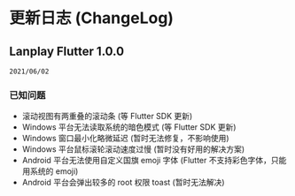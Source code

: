 ﻿# 更新日志 (ChangeLog)

## Lanplay Flutter 1.0.0

`2021/06/02`

<!-- ### **新特性** -->

<!-- ### **BUG 修复** -->

### **已知问题**

- 滚动视图有两重叠的滚动条 (等 Flutter SDK 更新)
- Windows 平台无法读取系统的暗色模式 (等 Flutter SDK 更新)
- Windows 窗口最小化略微延迟 (暂时无法修复，不影响使用)
- Windows 平台鼠标滚轮滚动速度过慢 (暂时没有好用的解决方案)
- Android 平台无法使用自定义国旗 emoji 字体 (Flutter 不支持彩色字体，只能用系统的 emoji)
- Android 平台会弹出较多的 root 权限 toast (暂时无法解决)
